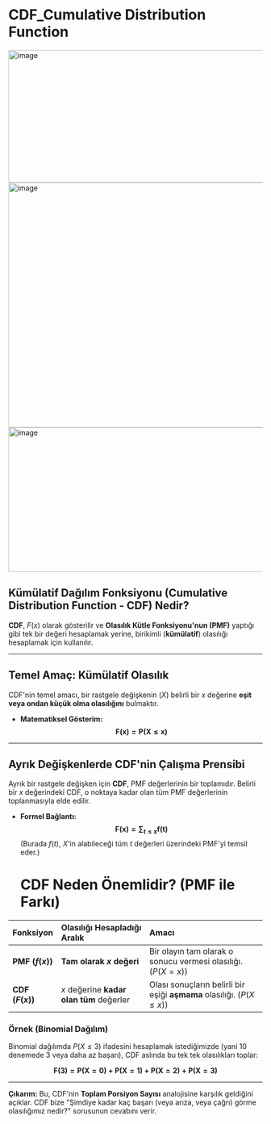 # CDF_Cumulative Distribution Function

<img width="706" height="263" alt="image" src="https://github.com/user-attachments/assets/456cb4d0-6bc8-4970-abc6-1d1d3ef7212d" />

<img width="680" height="485" alt="image" src="https://github.com/user-attachments/assets/98aee107-9dee-4569-8ee3-10b3170d54ee" />

<img width="738" height="287" alt="image" src="https://github.com/user-attachments/assets/eae05593-0c5f-4176-affd-f87bb272264d" />


## Kümülatif Dağılım Fonksiyonu (Cumulative Distribution Function - CDF) Nedir?

**CDF**, $F(x)$ olarak gösterilir ve **Olasılık Kütle Fonksiyonu'nun (PMF)** yaptığı gibi tek bir değeri hesaplamak yerine, birikimli (**kümülatif**) olasılığı hesaplamak için kullanılır.

---

## Temel Amaç: Kümülatif Olasılık

CDF'nin temel amacı, bir rastgele değişkenin ($X$) belirli bir $x$ değerine **eşit veya ondan küçük olma olasılığını** bulmaktır.

* **Matematiksel Gösterim:**
    $$\mathbf{F(x) = P(X \le x)}$$

---

## Ayrık Değişkenlerde CDF'nin Çalışma Prensibi

Ayrık bir rastgele değişken için **CDF**, PMF değerlerinin bir toplamıdır. Belirli bir $x$ değerindeki CDF, o noktaya kadar olan tüm PMF değerlerinin toplanmasıyla elde edilir.

* **Formel Bağlantı:**
    $$\mathbf{F(x) = \sum_{t \le x} f(t)}$$
    (Burada $f(t)$, $X$'in alabileceği tüm $t$ değerleri üzerindeki PMF'yi temsil eder.)

  # CDF Neden Önemlidir? (PMF ile Farkı)

| Fonksiyon | Olasılığı Hesapladığı Aralık | Amacı |
| :--- | :--- | :--- |
| **PMF ($f(x)$)** | **Tam olarak $x$ değeri** | Bir olayın tam olarak o sonucu vermesi olasılığı. ($P(X = x)$) |
| **CDF ($F(x)$)** | $x$ değerine **kadar olan tüm** değerler | Olası sonuçların belirli bir eşiği **aşmama** olasılığı. ($P(X \le x)$) |

### Örnek (Binomial Dağılım)

Binomial dağılımda $P(X \le 3)$ ifadesini hesaplamak istediğimizde (yani 10 denemede 3 veya daha az başarı), CDF aslında bu tek tek olasılıkları toplar:

$$\mathbf{F(3) = P(X=0) + P(X=1) + P(X=2) + P(X=3)}$$

---

**Çıkarım:** Bu, CDF'nin **Toplam Porsiyon Sayısı** analojisine karşılık geldiğini açıklar. CDF bize "Şimdiye kadar kaç başarı (veya arıza, veya çağrı) görme olasılığımız nedir?" sorusunun cevabını verir.
